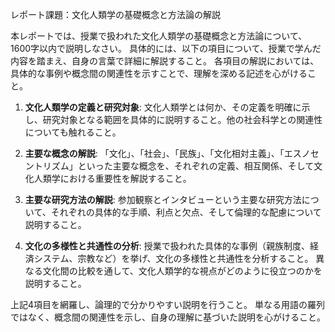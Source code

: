 レポート課題：文化人類学の基礎概念と方法論の解説

本レポートでは、授業で扱われた文化人類学の基礎概念と方法論について、1600字以内で説明しなさい。  具体的には、以下の項目について、授業で学んだ内容を踏まえ、自身の言葉で詳細に解説すること。  各項目の解説においては、具体的な事例や概念間の関連性を示すことで、理解を深める記述を心がけること。

1. **文化人類学の定義と研究対象**: 文化人類学とは何か、その定義を明確に示し、研究対象となる範囲を具体的に説明すること。他の社会科学との関連性についても触れること。

2. **主要な概念の解説**: 「文化」、「社会」、「民族」、「文化相対主義」、「エスノセントリズム」といった主要な概念を、それぞれの定義、相互関係、そして文化人類学における重要性を解説すること。

3. **主要な研究方法の解説**: 参加観察とインタビューという主要な研究方法について、それぞれの具体的な手順、利点と欠点、そして倫理的な配慮について説明すること。

4. **文化の多様性と共通性の分析**: 授業で扱われた具体的な事例（親族制度、経済システム、宗教など）を挙げ、文化の多様性と共通性を分析すること。  異なる文化間の比較を通して、文化人類学的な視点がどのように役立つのかを説明すること。


上記4項目を網羅し、論理的で分かりやすい説明を行うこと。  単なる用語の羅列ではなく、概念間の関連性を示し、自身の理解に基づいた説明を心がけること。

